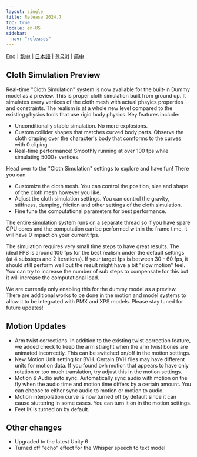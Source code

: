 ```yaml
---
layout: single
title: Release 2024.7
toc: true
locale: en-US
sidebar:
  nav: "releases"
---
```

[Eng](/dancexr/releases/2024.7) | [繁中](/tw/dancexr/releases/2024.7) | [日本語](/jp/dancexr/releases/2024.7) | [한국어](/kr/dancexr/releases/2024.7) | [简中](/zh/dancexr/releases/2024.7)


## Cloth Simulation Preview

Real-time "Cloth Simulation" system is now available for the built-in Dummy model as a preview. This is proper cloth simulation built from ground up. It simulates every vertices of the cloth mesh with actual phsyics properties and constraints. The realism is at a whole new level compared to the existing physics tools that use rigid body physics. Key features include:

* Unconditionally stable simulation. No more explosions.
* Custom collider shapes that matches curved body parts. Observe the cloth draping over the character's body that comforms to the curves with 0 cliping.
* Real-time performance! Smoothly running at over 100 fps while simulating 5000+ vertices.

Head over to the "Cloth Simulation" settings to explore and have fun! There you can

* Customize the cloth mesh. You can control the position, size and shape of the cloth mesh however you like.
* Adjust the cloth simulation settings. You can control the gravity, stiffness, damping, friction and other settings of the cloth simulation.
* Fine tune the computational parameters for best performance.

The entire simulation system runs on a separate thread so if you have spare CPU cores and the computation can be performed within the frame time, it will have 0 impact on your current fps.

The simulation requires very small time steps to have great results. The ideal FPS is around 100 fps for the best realism under the default settings (at 4 substeps and 2 iterations). If your target fps is between 30 - 60 fps, it should still perform well but the result might have a bit "slow motion" feel. You can try to increase the number of sub steps to compensate for this but it will increase the computational load. 

We are currently only enabling this for the dummy model as a preview. There are additional works to be done in the motion and model systems to allow it to be integrated with PMX and XPS models. Please stay tuned for future updates!

## Motion Updates
* Arm twist corrections. In addition to the existing twist correction feature, we added check to keep the arm straight when the arm twist bones are animated incorrectly. This can be switched on/off in the motion settings.
* New Motion Unit setting for BVH. Certain BVH files may have different units for motion data. If you found bvh motion that appears to have only rotation or too much translation, try adjust this in the motion settings.
* Motion & Audio auto sync. Automatically sync audio with motion on the fly when the audio time and motion time differs by a certain amount. You can choose to either sync audio to motion or motion to audio.
* Motion interpolation curve is now turned off by default since it can cause stuttering in some cases. You can turn it on in the motion settings.
* Feet IK is turned on by default.

## Other changes
* Upgraded to the latest Unity 6
* Turned off "echo" effect for the Whisper speech to text model